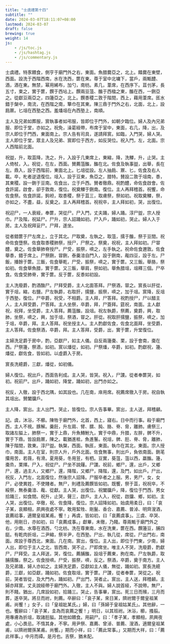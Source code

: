 ```yaml
---
title: "士虞禮第十四"
subtitle: ""
date: 2024-03-07T18:11:07+08:00
lastmod: 2024-03-07
draft: false
brewing: true
weight: 14
js:
    - /js/toc.js
    - /js/hashtag.js
    - /js/commentary.js
---
```


士虞禮。特豕饋食，側亨于廟門外之右，東面。魚腊爨亞之，北上。饎爨在東壁，西面。設洗于西階西南，水在洗西，篚在東。尊于室中北墉下，當戶，兩甒醴、酒，酒在東。無禁，幂用絺布，加勺，南枋。素几，葦席，在西序下。苴刌茅，長五寸，束之，實于篚，饌于西坫上。饌兩豆菹、醢于西楹之東，醢在西，一鉶亞之。從獻豆兩亞之，四籩亞之，北上。饌黍稷二敦于階間，西上，藉用葦席。匜水錯于槃中，南流，在西階之南，簞巾在其東。陳三鼎于門外之右，北面，北上，設扃鼏。匕俎在西塾之西。羞燔俎在內西塾上，南順。

主人及兄弟如葬服，賔執事者如弔服，皆即位于門外，如朝夕臨位。婦人及內兄弟服、即位于堂，亦如之。祝免，澡葛絰帶，布席于室中，東面，右几，降，出，及宗人即位于門西，東面南上。宗人告有司具，遂請拜賔。如臨，入門哭，婦人哭。主人即位于堂，眾主人及兄弟、賔即位于西方，如反哭位。祝入門，左，北面。宗人西階前北面。

祝盥，升，取苴降，洗之，升，入設于几東席上，東縮，降，洗觶，升，止哭。主人倚杖，入。祝從，在左，西面。賛薦菹醢，醢在北。佐食及執事盥，出舉，長在左。鼎入，設于西階前，東面北上。匕俎從設。左人抽扃、鼏、匕，佐食及右人載。卒，朼者逆退復位。俎入，設于豆東，魚亞之，腊特。賛設二敦于俎南，黍，其東稷。設一鉶于豆南。佐食出，立于戶西。賛者徹鼎。祝酌醴，命佐食啟會。佐食許諾，啟會，卻于敦南，復位。祝奠觶于鉶南。復位。主人再拜稽首。祝饗，命佐食祭。佐食許諾，鉤袒，取黍稷，祭于苴三，取膚祭，祭如初。祝取奠觶，祭，亦如之，不盡，益，反奠之。主人再拜稽首。祝祝卒，主人拜如初，哭，出復位。

祝迎尸，一人衰絰，奉篚，哭從尸。尸入門，丈夫踊，婦人踊。淳尸盥，宗人授巾。尸及階，祝延尸。尸升，宗人詔踊如初。尸入戶，踊如初，哭止。婦人入于房。主人及祝拜妥尸。尸拜，遂坐。

從者錯篚于尸左席上，立于其北。尸取奠，左執之，取菹，擩于醢，祭于豆間。祝命佐食墮祭。佐食取黍稷肺祭，授尸，尸祭之。祭奠，祝祝，主人拜如初。尸甞醴，奠之。佐食舉肺脊授尸。尸受，振祭，嚌之，左手執之。祝命佐食邇敦。佐食舉黍，錯于席上。尸祭鉶，甞鉶，泰羹湆自門入，設于鉶南，胾四豆，設于左。尸飯，播餘于篚。三飯，佐食舉乾，尸受，振祭，嚌之，實于篚。又三飯。舉胳，祭如初。佐食舉魚腊，實于篚。又三飯，舉肩，祭如初。舉魚腊俎，俎釋三個。尸卒食。佐食受肺脊，實于篚。反于篚，反黍如初設。

主人洗廢爵，酌酒酳尸。尸拜受爵，主人北面答拜。尸祭酒，甞之。賔長以肝從，實于俎，縮，右鹽。尸左執爵，右取肝，擩鹽，振祭，嚌之，加于俎。賔降，反俎于西塾，復位。尸卒爵，祝受，不相爵。主人拜，尸答拜。祝酌授尸，尸以醋主人，主人拜受爵，尸答拜。主人坐祭，卒爵，拜，尸簽拜。筵祝，南面。主人獻祝，祝拜，坐受爵，主人答拜。薦菹醢，設俎。祝左執爵，祭薦，奠爵，興，取肺，坐祭，嚌之，興，加于俎，祭酒，甞之。肝從。祝取肝擩鹽，振祭，嚌之，加于俎，卒爵，拜。主人答拜。祝坐授主人。主人酌獻佐食，佐食北面拜，坐受爵，主人答拜。佐食祭酒，卒爵，拜。主人答拜，受爵，出，實于篚，升堂復位。

主婦洗足爵于房中，酌，亞獻尸，如主人儀。自反兩籩棗、栗，設于會南，棗在西。尸祭籩，祭酒，如初。賔以燔從，如初。尸祭燔，卒爵，如初。酌獻祝，籩、燔從，獻佐食，皆如初。以虛爵入于房。

賔長洗繶爵，三獻，燔從，如初儀。

婦人復位。祝出戶，西面告利成。主人哭，皆哭。祝入，尸謖。從者奉篚哭，如初。祝前尸。出戶，踊如初，降堂，踊如初，出門亦如之。

祝反，入徹，設于西北隅，如其設也。几在南，䨾用席。祝薦席徹入于房。祝自執其俎出。賛闔牖戶。

主人降，賔出。主人出門，哭止，皆復位。宗人告事畢。賔出，主人送，拜稽顙。

記。虞，沐浴，不櫛。陳牲于廟門外，北首，西上，寢右。日中而行事。殺于廟門西，主人不視。豚解。羹飪，升左肩、臂、臑、肫、胳、脊、脅，離肺。膚祭三，取諸左膉上，肺祭一，實于上鼎，升魚鱄鮒九，實于中鼎，升腊，左胖，髀不升，實于下鼎。皆設扃鼏，陳之。載猶進柢，魚進鬐。祝俎，髀、脰、脊、脅，離肺，陳于階間，敦東。淳尸盥。執槃，西面。執匜，東面。執巾在其北，東面。宗人授巾，南面。主人在室，則宗人升，戶外北面。佐食無事，則出戶，負依南面。鉶芼攥用苦，若薇，有滑。夏用葵，冬用荁，有柶。豆實，葵菹，菹以西，蠃醢。籩，棗烝，栗擇。尸入，祝從尸。尸坐不說屨。尸謖。祝前，鄉尸，還，出戶，又鄉尸，還，過主人，又鄉尸，還，降階，又鄉尸，降階，還，及門，如出戶。尸出，祝反，入門左，北面復位，然後宗人詔降。尸服卒者之上服。男，男尸，女，女尸，必使異姓，不使賤者。無尸，則禮及薦饌皆如初。既饗，祭于苴，祝祝卒，不綏祭，無泰羹湆、胾、從獻。主人哭，出復位。祝闔牖戶，降，復位于門西，男女拾踊三，如食間。祝升，止哭，聲三，啟戶。主人入，祝從，啟牖、鄉，如初。主人哭，出復位。卒徹，祝、佐食降，復位。宗人詔降如初。始虞用柔日，曰：「哀子某，哀顯相，夙興夜處不寧。敢用絜牲、剛鬣、香合、嘉薦、普淖、明齊溲酒，哀薦祫事，適爾皇祖某甫。饗！」再虞，皆如初，曰「哀薦虞事」。三虞、卒哭、他，用剛日，亦如初，曰「哀薦成事。」獻畢，未徹，乃餞。尊兩甒于廟門外之右，少南。水尊在酒西，勺北枋。洗在尊東南，水在洗東，篚在西。饌籩豆，脯四脡。有乾肉折俎，二尹縮，祭半尹，在西塾。尸出，執几從，席從。尸出門右，南面。席設于尊西北，東面。几在南。賔出，復位。主人出，即位于門東，少南，婦人出，即位于主人之北，皆西南，哭不止。尸即席坐。唯主人不哭，洗廢爵，酌獻尸，尸拜受。主人拜送，哭，復位。薦脯醢，設俎于薦東，朐在南。尸左執爵，取脯擩醢，祭之。佐食授嚌。尸受，振祭，嚌，反之。祭酒，卒爵，奠于南方。主人及兄弟踊，婦人亦如之。主婦洗足爵，亞獻如主人儀，無從，踊如初。賔長洗繶爵，三獻，如亞獻，踊如初。佐食取俎，實于篚。尸謖，從者奉篚，哭從之。祝前，哭者皆從，及大門內，踊如初。尸出門，哭者止。賔出，主人送，拜稽顙。主婦亦拜賔。丈夫說絰帶于廟門外。入徹，主人不與。婦人說首絰，不說帶。無尸，則不餞。猶出，几席設如初，拾踊三。哭止，告事畢，賔出。死三日而殯，三月而葬，遂卒哭。將旦而祔，則薦。卒辭曰：「哀子某，來日某，隮祔爾于爾皇祖某甫。尚饗！」女子，曰「皇祖妣某氏。」婦，曰「孫婦于皇祖姑某氏」。其他辭，一也。饗辭曰：「哀子某，圭為而哀薦之饗！」明日，以其班祔。沐浴，櫛，搔翦。用專膚為折俎，取諸脰膉。其他如饋食。用嗣尸。曰：「孝子某，孝顯相，夙興夜處，小心畏忌。不惰其身，不寧。用尹祭、嘉薦、曾淖、普薦、溲酒，適爾皇祖某甫，以隮祔爾孫某甫。尚饗。」期而小祥，曰：「薦此常事。」又期而大祥，曰：「薦此祥事。」中月而禫。是月也。吉祭，猶未配。
